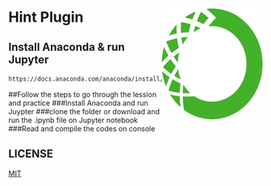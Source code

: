 # Hint Plugin <img align="right" width="200" height="220" title="Anaconda" src="https://github.com/pokehsihba/Python/blob/master/img/logo_anaconda.png">

## Install Anaconda & run Jupyter 

```bash
https://docs.anaconda.com/anaconda/install/
```

##Follow the steps to go through the lession and practice
###Install Anaconda and run Juypter
###clone the folder or download and run the .ipynb file on Jupyter notebook
###Read and compile the codes on console
###

## LICENSE

[MIT](LICENSE)

[npm]: https://img.shields.io/npm/v/posthtml-hint.svg
[npm-url]: https://npmjs.com/package/posthtml-hint

[deps]: https://david-dm.org/posthtml/posthtml-hint.svg
[deps-url]: https://david-dm.org/posthtml/posthtml-hint

[travis]: http://img.shields.io/travis/posthtml/posthtml-hint.svg
[travis-url]: https://travis-ci.org/posthtml/posthtml-hint

[cover]: https://coveralls.io/repos/github/posthtml/posthtml-hint/badge.svg?branch=master
[cover-url]: https://coveralls.io/github/posthtml/posthtml-hint?branch=master

[style]: https://img.shields.io/badge/code%20style-standard-yellow.svg
[style-url]: http://standardjs.com/

[chat]: https://badges.gitter.im/posthtml/posthtml.svg
[chat-badge]: https://gitter.im/posthtml/posthtml?utm_source=badge&utm_medium=badge&utm_campaign=pr-badge&utm_content=badge"
